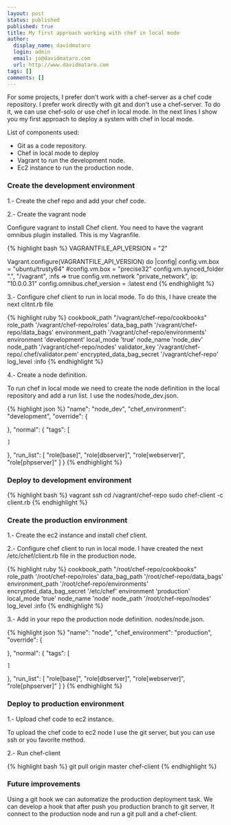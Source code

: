 ```yaml
---
layout: post
status: published
published: true
title: My first approach working with chef in local mode
author:
  display_name: davidmataro
  login: admin
  email: jo@davidmataro.com
  url: http://www.davidmataro.com
tags: []
comments: []
---
```

For some projects, I prefer don't work with a chef-server as a chef code repository. I prefer work directly with git and don't use a chef-server. To do it, we can use chef-solo or use chef in local mode. In the next lines I show you my first approach to deploy a system with chef in local mode.


List of components used:

- Git as a code repository.
- Chef in local mode to deploy
- Vagrant to run the development node.
- Ec2 instance to run the production node.




### Create the development environment
1.- Create the chef repo and add your chef code.

2.- Create the vagrant node

Configure vagrant to install Chef client. You need to have the vagrant omnibus plugin installed. This is my Vagranfile.

{% highlight bash %}
VAGRANTFILE_API_VERSION = "2"

Vagrant.configure(VAGRANTFILE_API_VERSION) do |config|
  config.vm.box = "ubuntu/trusty64"
  #config.vm.box = "precise32"
  config.vm.synced_folder ".", "/vagrant", :nfs => true
  config.vm.network "private_network", ip: "10.0.0.31"
  config.omnibus.chef_version = :latest
end
{% endhighlight %}

3.- Configure chef client to run in local mode. To do this, I have create the next clitnt.rb file


{% highlight ruby %}
cookbook_path   "/vagrant/chef-repo/cookbooks"
role_path '/vagrant/chef-repo/roles'
data_bag_path  '/vagrant/chef-repo/data_bags'
environment_path '/vagrant/chef-repo/environments'
environment 'development'
local_mode 'true'
node_name 'node_dev'
node_path '/vagrant/chef-repo/nodes'
validator_key '/vagrant/chef-repo/.chef/validator.pem'
encrypted_data_bag_secret '/vagrant/chef-repo'
log_level :info
{% endhighlight %}

4.- Create a node definition.

To run chef in local mode we need to create the node definition in the local repository and add a run list. I use the nodes/node_dev.json.

{% highlight json %}
"name": "node_dev",
  "chef_environment": "development",
  "override": {

  },
  "normal": {
    "tags": [

    ]
  },
  "run_list": [
    "role[base]",
    "role[dbserver]",
    "role[webserver]",
    "role[phpserver]"
  ]
}
{% endhighlight %}


### Deploy to development environment

{% highlight bash %}
vagrant ssh
cd /vagrant/chef-repo
sudo chef-client -c client.rb
{% endhighlight %}


### Create the production environment

1.- Create the ec2 instance and install chef client.

2.- Configure chef client to run in local mode. I have created the next /etc/chef/client.rb file in the production node.

{% highlight ruby %}
cookbook_path   "/root/chef-repo/cookbooks"
role_path '/root/chef-repo/roles'
data_bag_path  '/root/chef-repo/data_bags'
environment_path '/root/chef-repo/environments'
encrypted_data_bag_secret '/etc/chef'
environment 'production'
local_mode 'true'
node_name 'node'
node_path '/root/chef-repo/nodes'
log_level :info
{% endhighlight %}

3.- Add in your repo the production node definition.  nodes/node.json.

{% highlight json %}
"name": "node",
  "chef_environment": "production",
  "override": {

  },
  "normal": {
    "tags": [

    ]
  },
  "run_list": [
    "role[base]",
    "role[dbserver]",
    "role[webserver]",
    "role[phpserver]"
  ]
}
{% endhighlight %}



### Deploy to production environment


1.- Upload chef code to ec2 instance.

To upload the chef code to ec2 node I use the git server, but you can use ssh or you favorite method.

2.- Run chef-client

{% highlight bash %}
git pull origin master
chef-client
{% endhighlight %}


### Future improvements

Using a git hook we can automatize the production deployment task. We can develop a hook that after push you production branch to git server, It connect to the production node and run a git pull and a chef-client.
